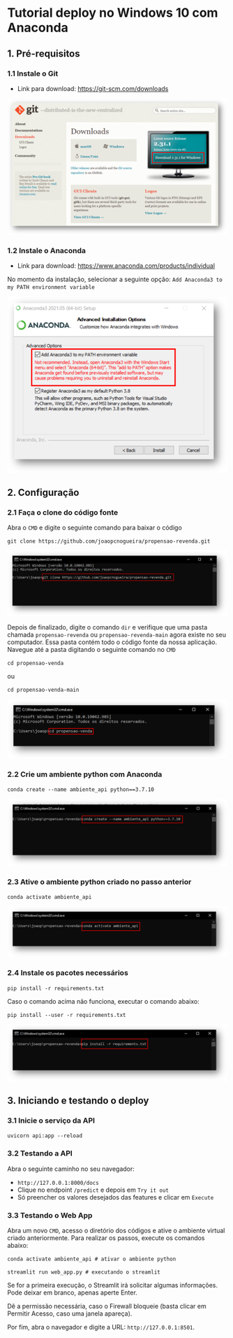 # Tutorial deploy no Windows 10 com Anaconda
## 1. Pré-requisitos

### 1.1 Instale o Git
* Link para download: https://git-scm.com/downloads

![Git Download](./imagens/download_git.png)

### 1.2 Instale o Anaconda
* Link para download: https://www.anaconda.com/products/individual

No momento da instalação, selecionar a seguinte opção: `Add Anaconda3 to my PATH environment variable`

![Anaconda Path](./imagens/anaconda_instalacao.png)

## 2. Configuração

### 2.1 Faça o clone do código fonte
Abra o `CMD` e digite o seguinte comando para baixar o código

```
git clone https://github.com/joaopcnogueira/propensao-revenda.git
```

![Git Clone](./imagens/git_clone.png)

Depois de finalizado, digite o comando `dir` e verifique que uma pasta chamada `propensao-revenda` ou `propensao-revenda-main` agora existe no seu computador.
Essa pasta contém todo o código fonte da nossa aplicação. Navegue até a pasta digitando o seguinte comando no `CMD`

```
cd propensao-venda
```

ou 

```
cd propensao-venda-main
```

![CD Command](./imagens/cd_command.png)

### 2.2 Crie um ambiente python com Anaconda

```
conda create --name ambiente_api python==3.7.10
```

![Conda Create Env](./imagens/conda_create_env.png)

### 2.3 Ative o ambiente python criado no passo anterior

```
conda activate ambiente_api
```

![Conda Activate Env](./imagens/conda_activate_env.png)

### 2.4 Instale os pacotes necessários

```
pip install -r requirements.txt
```

Caso o comando acima não funciona, executar o comando abaixo:

```
pip install --user -r requirements.txt
```

![Pip Install Requirements](./imagens/pip_install_requirements.png)

## 3. Iniciando e testando o deploy
### 3.1 Inicie o serviço da API

```
uvicorn api:app --reload
```

### 3.2 Testando a API
Abra o seguinte caminho no seu navegador:
* `http://127.0.0.1:8000/docs`
* Clique no endpoint `/predict` e depois em `Try it out` 
* Só preencher os valores desejados das features e clicar em `Execute` 

### 3.3 Testando o Web App
Abra um novo `CMD`, acesso o diretório dos códigos e ative o ambiente virtual criado anteriormente. Para realizar os passos, execute os comandos abaixo:

```
conda activate ambiente_api # ativar o ambiente python
```

```
streamlit run web_app.py # executando o streamlit
```

Se for a primeira execução, o Streamlit irá solicitar algumas informações. Pode deixar em branco, apenas aperte Enter.

Dê a permissão necessária, caso o Firewall bloqueie (basta clicar em Permitir Acesso, caso uma janela apareça).

Por fim, abra o navegador e digite a URL: `http://127.0.0.1:8501`.
